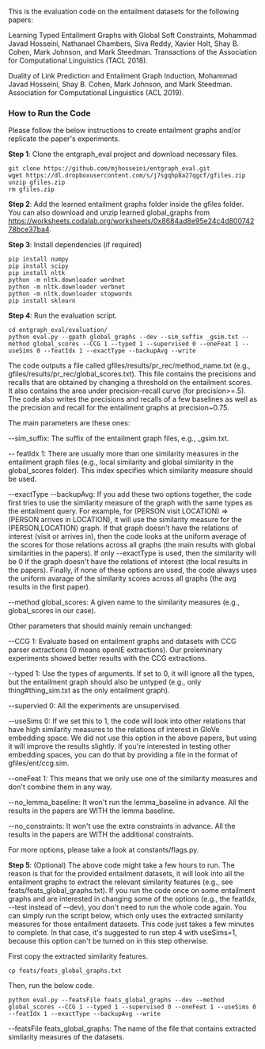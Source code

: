 This is the evaluation code on the entailment datasets for the following papers:

Learning Typed Entailment Graphs with Global Soft Constraints, Mohammad Javad Hosseini, Nathanael Chambers, Siva Reddy, Xavier Holt, Shay B. Cohen, Mark Johnson, and Mark Steedman. Transactions of the Association for Computational Linguistics (TACL 2018).

Duality of Link Prediction and Entailment Graph Induction,  Mohammad Javad Hosseini, Shay B. Cohen, Mark Johnson, and Mark Steedman. Association for Computational Linguistics (ACL 2019).



### How to Run the Code

Please follow the below instructions to create entailment graphs and/or replicate the paper's experiments.

**Step 1**: Clone the entgraph_eval project and download necessary files.

    git clone https://github.com/mjhosseini/entgraph_eval.git
    wget https://dl.dropboxusercontent.com/s/j7sgqhp8a27qgcf/gfiles.zip
    unzip gfiles.zip
    rm gfiles.zip

**Step 2**: Add the learned entailment graphs folder inside the gfiles folder. You can also download and unzip learned global_graphs from https://worksheets.codalab.org/worksheets/0x8684ad8e95e24c4d80074278bce37ba4.

**Step 3**: Install dependencies (if required)

    pip install numpy
    pip install scipy
    pip install nltk
    python -m nltk.downloader wordnet
    python -m nltk.downloader verbnet
    python -m nltk.downloader stopwords
    pip install sklearn

**Step 4**: Run the evaluation script.

    cd entgraph_eval/evaluation/
    python eval.py --gpath global_graphs --dev --sim_suffix _gsim.txt --method global_scores --CCG 1 --typed 1 --supervised 0 --oneFeat 1 --useSims 0 --featIdx 1 --exactType --backupAvg --write
    
The code outputs a file called gfiles/results/pr_rec/method_name.txt (e.g., gfiles/results/pr_rec/global_scores.txt). This file contains the precisions and recalls that are obtained by changing a threshold on the entailment scores. It also contains the area under precision-recall curve (for precision>=.5). The code also writes the precisions and recalls of a few baselines as well as the precision and recall for the entailment graphs at precision~0.75.

The main parameters are these ones:

--sim_suffix: The suffix of the entailment graph files, e.g., _gsim.txt.

-- featIdx 1: There are usually more than one similarity measures in the entailment graph files (e.g., local similarity and global similarity in the global_scores folder). This index specifies which similarity measure should be used.

--exactType --backupAvg: If you add these two options together, the code first tries to use the similarity measure of the graph with the same types as the entailment query. For example, for (PERSON visit LOCATION) => (PERSON arrives in LOCATION), it will use the similarity measure for the (PERSON,LOCATION) graph. If that graph doesn't have the relations of interest (visit or arrives in), then the code looks at the uniform average of the scores for those relations across all graphs (the main results with global similarities in the papers). If only --exactType is used, then the similarity will be 0 if the graph doesn't have the relations of interest (the local results in the papers). Finally, if none of these options are used, the code always uses the uniform avarage of the similarity scores across all graphs (the avg results in the first paper).

--method global_scores: A given name to the similarity measures (e.g., global_scores in our case).

Other parameters that should mainly remain unchanged:

--CCG 1: Evaluate based on entailment graphs and datasets with CCG parser extractions (0 means openIE extractions). Our preleminary experiments showed better results with the CCG extractions.

--typed 1: Use the types of arguments. If set to 0, it will ignore all the types, but the entailment graph should also be untyped (e.g., only thing#thing_sim.txt as the only entailment graph).

--supervied 0: All the experiments are unsupervised.

--useSims 0: If we set this to 1, the code will look into other relations that have high similarity measures to the relations of interest in GloVe embedding space. We did not use this option in the above papers, but using it will improve the results slightly. If you're interested in testing other embedding spaces, you can do that by providing a file in the format of gfiles/ent/ccg.sim.

--oneFeat 1: This means that we only use one of the similarity measures and don't combine them in any way.

--no_lemma_baseline: It won't run the lemma_baseline in advance. All the results in the papers are WITH the lemma baseline.

--no_constraints: It won't use the extra constraints in advance. All the results in the papers are WITH the additional constraints.

For more options, please take a look at constants/flags.py.

**Step 5**: (Optional) The above code might take a few hours to run. The reason is that for the provided entailment datasets, it will look into all the entailment graphs to extract the relevant similarity features (e.g., see feats/feats_global_graphs.txt). If you run the code once on some entailment graphs and are interested in changing some of the options (e.g., the featIdx, --test instead of --dev), you don't need to run the whole code again. You can simply run the script below, which only uses the extracted similarity measures for those entailment datasets. This code just takes a few minutes to complete. In that case, it's suggested to run step 4 with useSims=1, because this option can't be turned on in this step otherwise.

First copy the extracted similarity features.

    cp feats/feats_global_graphs.txt

Then, run the below code.

    python eval.py --featsFile feats_global_graphs --dev --method global_scores --CCG 1 --typed 1 --supervised 0 --oneFeat 1 --useSims 0 --featIdx 1 --exactType --backupAvg --write

--featsFile feats_global_graphs: The name of the file that contains extracted similarity measures of the datasets.
